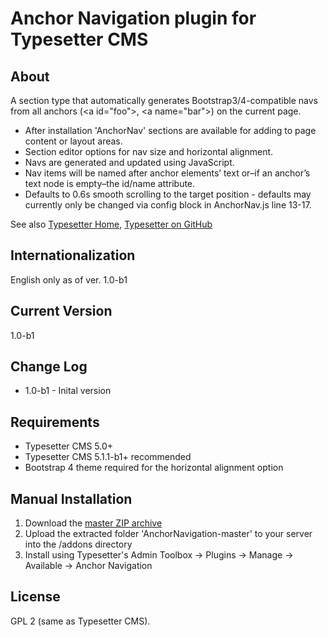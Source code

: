 # Anchor Navigation plugin for Typesetter CMS #

## About ##

A section type that automatically generates Bootstrap3/4-compatible navs from all anchors (&lt;a id="foo"&gt;, &lt;a name="bar"&gt;) on the current page.

* After installation 'AnchorNav' sections are available for adding to page content or layout areas.
* Section editor options for nav size and horizontal alignment.
* Navs are generated and updated using JavaScript.
* Nav items will be named after anchor elements&rsquo; text or&ndash;if an anchor&rsquo;s text node is empty&ndash;the id/name attribute. 
* Defaults to 0.6s smooth scrolling to the target position - defaults may currently only be changed via config block in AnchorNav.js line 13-17.

See also [Typesetter Home](http://www.typesettercms.com), [Typesetter on GitHub](https://github.com/Typesetter/Typesetter)

## Internationalization
English only as of ver. 1.0-b1

## Current Version
1.0-b1

## Change Log
* 1.0-b1 - Inital version

## Requirements
* Typesetter CMS 5.0+
* Typesetter CMS 5.1.1-b1+ recommended
* Bootstrap 4 theme required for the horizontal alignment option

## Manual Installation
1. Download the [master ZIP archive](https://github.com/juek/AnchorNavigation/archive/master.zip)
2. Upload the extracted folder 'AnchorNavigation-master' to your server into the /addons directory
3. Install using Typesetter's Admin Toolbox &rarr; Plugins &rarr; Manage &rarr; Available &rarr; Anchor Navigation

## License
GPL 2 (same as Typesetter CMS).
